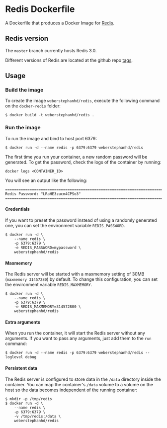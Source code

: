 # Redis Dockerfile

A Dockerfile that produces a Docker Image for [Redis](http://redis.io/).

## Redis version

The `master` branch currently hosts Redis 3.0.

Different versions of Redis are located at the github repo [tags](https://github.infra.hana.ondemand.com/cloudfoundry/docker-redis/tags).

## Usage

### Build the image

To create the image `weberstephanhd/redis`, execute the following command on the `docker-redis` folder:

```
$ docker build -t weberstephanhd/redis .
```

### Run the image

To run the image and bind to host port 6379:

```
$ docker run -d --name redis -p 6379:6379 weberstephanhd/redis
```

The first time you run your container, a new random password will be generated. To get the password,
check the logs of the container by running:

```
docker logs <CONTAINER_ID>
```

You will see an output like the following:

```
========================================================================
Redis Password: "LRaHE3zucm4CPSo3"
========================================================================
```

#### Credentials

If you want to preset the password instead of using a randomly generated one, you can set the environment variable `REDIS_PASSWORD`.

```
$ docker run -d \
    --name redis \
    -p 6379:6379 \
    -e REDIS_PASSWORD=mypassword \
    weberstephanhd/redis
```

#### Maxmemory

The Redis server will be started with a maxmemory setting of 30MB (`maxmemory 31457280`) by default. To change this configuration, you can set the environment variable `REDIS_MAXMEMORY`.

```
$ docker run -d \
    --name redis \
    -p 6379:6379 \
    -e REDIS_MAXMEMORY=314572800 \
    weberstephanhd/redis
```

#### Extra arguments

When you run the container, it will start the Redis server without any arguments. If you want to pass any arguments,
just add them to the `run` command:

```
$ docker run -d --name redis -p 6379:6379 weberstephanhd/redis --loglevel debug
```

#### Persistent data

The Redis server is configured to store data in the `/data` directory inside the container. You can map the
container's `/data` volume to a volume on the host so the data becomes independent of the running container:

```
$ mkdir -p /tmp/redis
$ docker run -d \
    --name redis \
    -p 6379:6379 \
    -v /tmp/redis:/data \
    weberstephanhd/redis
```
